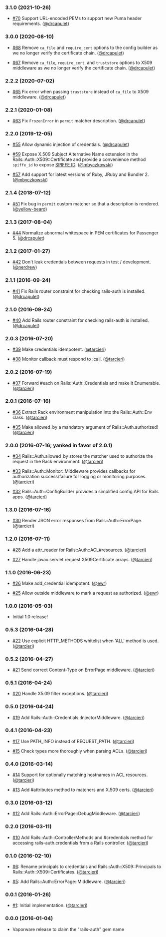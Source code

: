 ### 3.1.0 (2021-10-26)

* [#70](https://github.com/square/rails-auth/pull/70)
  Support URL-encoded PEMs to support new Puma header requirements.
  ([@drcapulet])

### 3.0.0 (2020-08-10)

* [#68](https://github.com/square/rails-auth/pull/68)
  Remove `ca_file` and `require_cert` options to the config builder as we no
  longer verify the certificate chain.
  ([@drcapulet])

* [#67](https://github.com/square/rails-auth/pull/67)
  Remove `ca_file`, `require_cert`, and `truststore` options to X509 middleware
  as we no longer verify the certificate chain.
  ([@drcapulet])

### 2.2.2 (2020-07-02)

* [#65](https://github.com/square/rails-auth/pull/65)
  Fix error when passing `truststore` instead of `ca_file` to X509 middleware.
  ([@drcapulet])

### 2.2.1 (2020-01-08)

* [#63](https://github.com/square/rails-auth/pull/63)
  Fix `FrozenError` in `permit` matcher description.
  ([@drcapulet])

### 2.2.0 (2019-12-05)

* [#55](https://github.com/square/rails-auth/pull/55)
  Allow dynamic injection of credentials.
  ([@drcapulet])

* [#59](https://github.com/square/rails-auth/pull/59)
  Expose X.509 Subject Alternative Name extension
  in the Rails::Auth::X509::Certificate and provide a convenience
  method `spiffe_id` to expose [SPIFFE ID](https://spiffe.io).
  ([@mbyczkowski])

* [#57](https://github.com/square/rails-auth/pull/57)
  Add support for latest versions of Ruby, JRuby and Bundler 2.
  ([@mbyczkowski])

### 2.1.4 (2018-07-12)

* [#51](https://github.com/square/rails-auth/pull/51)
  Fix bug in `permit` custom matcher so that a description is rendered.
  ([@yellow-beard])

### 2.1.3 (2017-08-04)

* [#44](https://github.com/square/rails-auth/pull/44)
  Normalize abnormal whitespace in PEM certificates for Passenger 5.
  ([@drcapulet])

### 2.1.2 (2017-01-27)

* [#42](https://github.com/square/rails-auth/pull/42)
  Don't leak credentials between requests in test / development.
  ([@nerdrew])

### 2.1.1 (2016-09-24)

* [#41](https://github.com/square/rails-auth/pull/41)
  Fix Rails router constraint for checking rails-auth is installed.
  ([@drcapulet])

### 2.1.0 (2016-09-24)

* [#40](https://github.com/square/rails-auth/pull/40)
  Add Rails router constraint for checking rails-auth is installed.
  ([@drcapulet])

### 2.0.3 (2016-07-20)

* [#39](https://github.com/square/rails-auth/pull/39)
  Make credentials idempotent.
  ([@tarcieri])

* [#38](https://github.com/square/rails-auth/pull/38)
  Monitor callback must respond to :call.
  ([@tarcieri])

### 2.0.2 (2016-07-19)

* [#37](https://github.com/square/rails-auth/pull/37)
  Forward #each on Rails::Auth::Credentials and make
  it Enumerable.
  ([@tarcieri])

### 2.0.1 (2016-07-16)

* [#36](https://github.com/square/rails-auth/pull/36)
  Extract Rack environment manipulation into the
  Rails::Auth::Env class.
  ([@tarcieri])

* [#35](https://github.com/square/rails-auth/pull/35)
  Make allowed_by a mandatory argument of
  Rails::Auth.authorized!
  ([@tarcieri])

### 2.0.0 (2016-07-16; yanked in favor of 2.0.1)

* [#34](https://github.com/square/rails-auth/pull/34)
  Rails::Auth.allowed_by stores the matcher used to
  authorize the request in the Rack environment.
  ([@tarcieri])

* [#33](https://github.com/square/rails-auth/pull/33)
  Rails::Auth::Monitor::Middleware provides callbacks
  for authorization success/failure for logging or
  monitoring purposes.
  ([@tarcieri])

* [#32](https://github.com/square/rails-auth/pull/32)
  Rails::Auth::ConfigBuilder provides a simplified config
  API for Rails apps.
  ([@tarcieri])

### 1.3.0 (2016-07-16)

* [#30](https://github.com/square/rails-auth/pull/30)
  Render JSON error responses from Rails::Auth::ErrorPage.
  ([@tarcieri])

### 1.2.0 (2016-07-11)

* [#28](https://github.com/square/rails-auth/pull/28)
  Add a attr_reader for Rails::Auth::ACL#resources.
  ([@tarcieri])

* [#27](https://github.com/square/rails-auth/pull/27)
  Handle javax.servlet.request.X509Certificate arrays.
  ([@tarcieri])

### 1.1.0 (2016-06-23)

* [#26](https://github.com/square/rails-auth/pull/26)
  Make add_credential idempotent.
  ([@ewr])

* [#25](https://github.com/square/rails-auth/pull/25)
  Allow outside middleware to mark a request as authorized.
  ([@ewr])

### 1.0.0 (2016-05-03)

* Initial 1.0 release!

### 0.5.3 (2016-04-28)

* [#22](https://github.com/square/rails-auth/pull/22)
  Use explicit HTTP_METHODS whitelist when 'ALL' method is used.
  ([@tarcieri])

### 0.5.2 (2016-04-27)

* [#21](https://github.com/square/rails-auth/pull/21)
  Send correct Content-Type on ErrorPage middleware.
  ([@tarcieri])

### 0.5.1 (2016-04-24)

* [#20](https://github.com/square/rails-auth/pull/20)
  Handle X5.09 filter exceptions.
  ([@tarcieri])

### 0.5.0 (2016-04-24)

* [#19](https://github.com/square/rails-auth/pull/19)
  Add Rails::Auth::Credentials::InjectorMiddleware.
  ([@tarcieri])

### 0.4.1 (2016-04-23)

* [#17](https://github.com/square/rails-auth/pull/17)
  Use PATH_INFO instead of REQUEST_PATH.
  ([@tarcieri])

* [#15](https://github.com/square/rails-auth/pull/15)
  Check types more thoroughly when parsing ACLs.
  ([@tarcieri])

### 0.4.0 (2016-03-14)

* [#14](https://github.com/square/rails-auth/pull/14)
  Support for optionally matching hostnames in ACL resources.
  ([@tarcieri])

* [#13](https://github.com/square/rails-auth/pull/13)
  Add #attributes method to matchers and X.509 certs.
  ([@tarcieri])

### 0.3.0 (2016-03-12)

* [#12](https://github.com/square/rails-auth/pull/12)
  Add Rails::Auth::ErrorPage::DebugMiddleware.
  ([@tarcieri])

### 0.2.0 (2016-03-11)

* [#10](https://github.com/square/rails-auth/pull/10)
  Add Rails::Auth::ControllerMethods and #credentials method for accessing
  rails-auth.credentials from a Rails controller.
  ([@tarcieri])

### 0.1.0 (2016-02-10)

* [#6](https://github.com/square/rails-auth/pull/6):
  Rename principals to credentials and Rails::Auth::X509::Principals to
  Rails::Auth::X509::Certificates.
  ([@tarcieri])

* [#5](https://github.com/square/rails-auth/pull/5):
  Add Rails::Auth::ErrorPage::Middleware.
  ([@tarcieri])

### 0.0.1 (2016-01-26)

* [#1](https://github.com/square/rails-auth/pull/1):
  Initial implementation.
  ([@tarcieri])

### 0.0.0 (2016-01-04)

* Vaporware release to claim the "rails-auth" gem name


[@drcapulet]: https://github.com/drcapulet
[@ewr]: https://github.com/ewr
[@mbyczkowski]: https://github.com/mbyczkowski
[@nerdrew]: https://github.com/nerdrew
[@tarcieri]: https://github.com/tarcieri
[@yellow-beard]: https://github.com/yellow-beard
